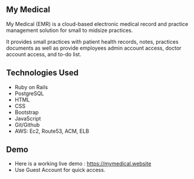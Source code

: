 ## My Medical

My Medical (EMR) is a cloud-based electronic medical record and practice management solution for small to midsize practices.

It provides small practices with patient health records, notes, practices documents as well as provide employees admin account access, doctor account access, and to-do list.

## Technologies Used

* Ruby on Rails
* PostgreSQL
* HTML
* CSS
* Bootstrap
* JavaScript
* Git/Github
* AWS: Ec2, Route53, ACM, ELB

## Demo
* Here is a working live demo : https://mymedical.website
* Use Guest Account for quick access.
